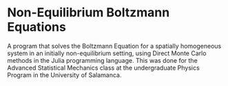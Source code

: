 # Non-Equilibrium Boltzmann Equations
A program that solves the Boltzmann Equation for a spatially homogeneous system in an initially non-equilibrium setting, using Direct Monte Carlo methods in the Julia programming language. This was done for the Advanced Statistical Mechanics class at the undergraduate Physics Program in the University of Salamanca.
